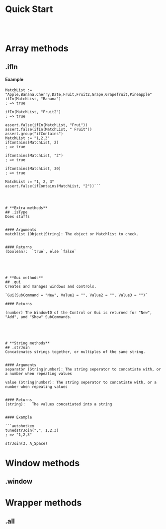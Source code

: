 # Quick Start


<br><br>

# **Array methods**
## .ifIn


#### Example

```autohotkey
MatchList := "Apple,Banana,Cherry,Date,Fruit,Fruit2,Grape,Grapefruit,Pineapple"ifIn(MatchList, "Banana")
; => true

ifIn(MatchList, "Fruit2")
; => true

assert.false(ifIn(MatchList, "Frui"))assert.false(ifIn(MatchList, " Fruit"))assert.group("ifContains")MatchList := "1,2,3"ifContains(MatchList, 2)
; => true

ifContains(MatchList, "2")
; => true

ifContains(MatchList, 30)
; => true

MatchList := "1, 2, 3"assert.false(ifContains(MatchList, "2"))```




# **Extra methods**
## .isType
Does stuffs


#### Arguments
matchlist (Object|String): The object or Matchlist to check.


#### Returns
(boolean): 	`true`, else `false`





# **Gui methods**
## .gui
Creates and manages windows and controls.

`Gui(SubCommand = "New", Value1 = "", Value2 = "", Value3 = "")`

#### Returns

(number) The WindowID of the Control or Gui is returned for "New", "Add", and "Show" SubCommands.





# **String methods**
## .strJoin
Concatenates strings together, or multiples of the same string.


#### Arguments
separator (String|number): The string seperator to concatiate with, or a number when repeating values

value (String|number): The string seperator to concatiate with, or a number when repeating values


#### Returns
(string):	The values concatiated into a string


#### Example

```autohotkey
tunedstrJoin(",", 1,2,3)
; => "1,2,3"

strJoin(3, A_Space)```




# **Window methods**
## .window





# **Wrapper methods**
## .all




